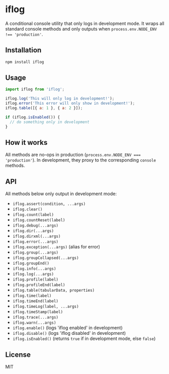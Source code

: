 # iflog

A conditional console utility that only logs in development mode. It wraps all standard console methods and only outputs when `process.env.NODE_ENV !== 'production'`.

## Installation

```bash
npm install iflog
```

## Usage

```js
import iflog from 'iflog';

iflog.log('This will only log in development!');
iflog.error('This error will only show in development!');
iflog.table([{ a: 1 }, { a: 2 }]);

if (iflog.isEnabled()) {
  // do something only in development
}
```

## How it works

All methods are no-ops in production (`process.env.NODE_ENV === 'production'`). In development, they proxy to the corresponding `console` methods.

## API

All methods below only output in development mode:

- `iflog.assert(condition, ...args)`
- `iflog.clear()`
- `iflog.count(label)`
- `iflog.countReset(label)`
- `iflog.debug(...args)`
- `iflog.dir(...args)`
- `iflog.dirxml(...args)`
- `iflog.error(...args)`
- `iflog.exception(...args)` (alias for error)
- `iflog.group(...args)`
- `iflog.groupCollapsed(...args)`
- `iflog.groupEnd()`
- `iflog.info(...args)`
- `iflog.log(...args)`
- `iflog.profile(label)`
- `iflog.profileEnd(label)`
- `iflog.table(tabularData, properties)`
- `iflog.time(label)`
- `iflog.timeEnd(label)`
- `iflog.timeLog(label, ...args)`
- `iflog.timeStamp(label)`
- `iflog.trace(...args)`
- `iflog.warn(...args)`
- `iflog.enable()` (logs 'iflog enabled' in development)
- `iflog.disable()` (logs 'iflog disabled' in development)
- `iflog.isEnabled()` (returns `true` if in development mode, else `false`)

## License

MIT
